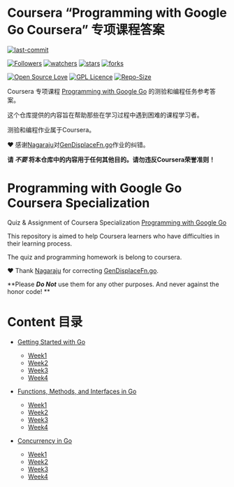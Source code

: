 # Coursera “Programming with Google Go Coursera” 专项课程答案

[![last-commit](https://img.shields.io/github/last-commit/HollowMan6/Programming-with-Google-Go-Coursera-Specialization)](../../graphs/commit-activity)

[![Followers](https://img.shields.io/github/followers/HollowMan6?style=social)](https://github.com/HollowMan6?tab=followers)
[![watchers](https://img.shields.io/github/watchers/HollowMan6/Programming-with-Google-Go-Coursera-Specialization?style=social)](../../watchers)
[![stars](https://img.shields.io/github/stars/HollowMan6/Programming-with-Google-Go-Coursera-Specialization?style=social)](../../stargazers)
[![forks](https://img.shields.io/github/forks/HollowMan6/Programming-with-Google-Go-Coursera-Specialization?style=social)](../../network/members)

[![Open Source Love](https://badges.frapsoft.com/os/v1/open-source.svg?v=103)](https://hollowman6.github.io/fund.html)
[![GPL Licence](https://badges.frapsoft.com/os/gpl/gpl.svg?v=103)](https://opensource.org/licenses/GPL-3.0/)
[![Repo-Size](https://img.shields.io/github/repo-size/HollowMan6/Programming-with-Google-Go-Coursera-Specialization.svg)](../../archive/master.zip)

Coursera 专项课程 [Programming with Google Go](https://www.coursera.org/specializations/google-golang) 的测验和编程任务参考答案。

这个仓库提供的内容旨在帮助那些在学习过程中遇到困难的课程学习者。

测验和编程作业属于Coursera。

❤ 感谢[Nagaraju](https://github.com/Nagaraju786)对[GenDisplaceFn.go](2.%20Functions,%20Methods,%20and%20Interfaces%20in%20Go/Week2/GenDisplaceFn.go)作业的纠错。

**请 ***不要*** 将本仓库中的内容用于任何其他目的。请勿违反Coursera荣誉准则！**

# Programming with Google Go Coursera Specialization

Quiz &amp; Assignment of Coursera Specialization [Programming with Google Go](https://www.coursera.org/specializations/google-golang)

This repository is aimed to help Coursera learners who have difficulties in their learning process.  

The quiz and programming homework is belong to coursera.

❤ Thank [Nagaraju](https://github.com/Nagaraju786) for correcting [GenDisplaceFn.go](2.%20Functions,%20Methods,%20and%20Interfaces%20in%20Go/Week2/GenDisplaceFn.go).

**Please ***Do Not*** use them for any other purposes. And never against the honor code! **

# Content 目录

* [Getting Started with Go](./1.%20Getting%20Started%20with%20Go)
  * [Week1](./1.%20Getting%20Started%20with%20Go/Week1)
  * [Week2](./1.%20Getting%20Started%20with%20Go/Week2)
  * [Week3](./1.%20Getting%20Started%20with%20Go/Week3)
  * [Week4](./1.%20Getting%20Started%20with%20Go/Week4)

* [Functions, Methods, and Interfaces in Go](./2.%20Functions,%20Methods,%20and%20Interfaces%20in%20Go)
  * [Week1](./2.%20Functions,%20Methods,%20and%20Interfaces%20in%20Go/Week1)
  * [Week2](./2.%20Functions,%20Methods,%20and%20Interfaces%20in%20Go/Week2)
  * [Week3](./2.%20Functions,%20Methods,%20and%20Interfaces%20in%20Go/Week3)
  * [Week4](./2.%20Functions,%20Methods,%20and%20Interfaces%20in%20Go/Week4)

* [Concurrency in Go](./3.%20Concurrency%20in%20Go)
  * [Week1](./3.%20Concurrency%20in%20Go/Week1)
  * [Week2](./3.%20Concurrency%20in%20Go/Week2)
  * [Week3](./3.%20Concurrency%20in%20Go/Week3)
  * [Week4](./3.%20Concurrency%20in%20Go/Week4)
